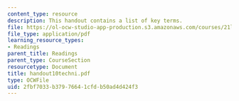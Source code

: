 ```yaml
---
content_type: resource
description: This handout contains a list of key terms.
file: https://ol-ocw-studio-app-production.s3.amazonaws.com/courses/21l-012-forms-of-western-narrative-spring-2004/2fbf7033b37976641cfdb50ad4d424f3_handout10techni.pdf
file_type: application/pdf
learning_resource_types:
- Readings
parent_title: Readings
parent_type: CourseSection
resourcetype: Document
title: handout10techni.pdf
type: OCWFile
uid: 2fbf7033-b379-7664-1cfd-b50ad4d424f3
---
```

